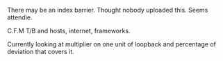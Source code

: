 There may be an index barrier.
Thought nobody uploaded this. Seems attendie. 
  
  C.F.M T/B and hosts, internet, frameworks.


Currently looking at multiplier on one unit of loopback and percentage of deviation that covers it.
